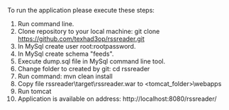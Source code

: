 To run the application please execute these steps:
1. Run command line.
2. Clone repository to your local machine: git clone https://github.com/texhad3op/rssreader.git
3. In MySql create user root:rootpassword.
4. In MySql create schema "feeds".
5. Execute dump.sql file in MySql command line tool.
6. Change folder to created by git: cd rssreader
7. Run command: mvn clean install
8. Copy file rssreader\target\rssreader.war to <tomcat_folder>\webapps
9. Run tomcat
10. Application is available on address: http://localhost:8080/rssreader/